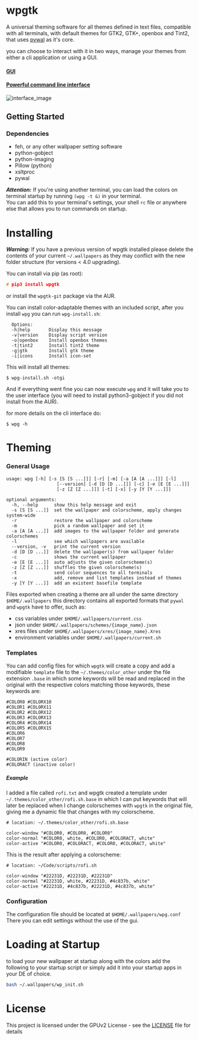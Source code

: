 
# wpgtk

A universal theming software for all themes 
defined in text files, compatible with all terminals, 
with default themes for GTK2, GTK+, openbox and Tint2, that uses 
[pywal](https://github.com/dylanaraps/pywal) as it's core.

you can choose to interact with it in two ways, manage your themes 
from either a cli application or using a GUI.

#### [GUI](https://gfycat.com/DefinitiveSpiffyJohndory)

#### [Powerful command line interface](https://gfycat.com/NeighboringSarcasticEquine)


![interface_image](http://i.imgur.com/aWgqJPG.png)



## Getting Started

### Dependencies

* feh, or any other wallpaper setting software
* python-gobject
* python-imaging
* Pillow (python)
* xsltproc
* pywal

**_Attention:_** If you're using another terminal, you can load the colors on terminal startup
by running `(wpg -t &)` in your terminal.  
You can add this to your terminal's settings, your shell `rc` file or anywhere else 
that allows you to run commands on startup.

# Installing

**_Warning:_** If you have a previous version of wpgtk installed
please delete the contents of your current `~/.wallpapers` as 
they may conflict with the new folder structure (for versions < 4.0 upgrading).

You can install via pip (as root):

```c
# pip3 install wpgtk
```

or install the `wpgtk-git` package via the AUR.  

You can install color-adaptable themes with an included script,
after you install `wpg` you can run `wpg-install.sh`:

```
  Options:
  -h|help       Display this message
  -v|version    Display script version
  -o|openbox    Install openbox themes
  -t|tint2      Install tint2 theme
  -g|gtk        Install gtk theme
  -i|icons      Install icon-set
  ```

This will install all themes:
  ```
$ wpg-install.sh -otgi 
```

And if everything went fine you can now execute `wpg` and it will take
you to the user interface (you will need to install python3-gobject if
you did not install from the AUR).


for more details on the cli interface do:
```
$ wpg -h
```

# Theming

### General Usage

```
usage: wpg [-h] [-s [S [S ...]]] [-r] [-m] [-a [A [A ...]]] [-l]
                   [--version] [-d [D [D ...]]] [-c] [-e [E [E ...]]]
                   [-z [Z [Z ...]]] [-t] [-x] [-y [Y [Y ...]]]

optional arguments:
  -h, --help      show this help message and exit
  -s [S [S ...]]  set the wallpaper and colorscheme, apply changes system-wide
  -r              restore the wallpaper and colorscheme
  -m              pick a random wallpaper and set it
  -a [A [A ...]]  add images to the wallpaper folder and generate colorschemes
  -l              see which wallpapers are available
  --version, -v   print the current version
  -d [D [D ...]]  delete the wallpaper(s) from wallpaper folder
  -c              shows the current wallpaper
  -e [E [E ...]]  auto adjusts the given colorscheme(s)
  -z [Z [Z ...]]  shuffles the given colorscheme(s)
  -t              send color sequences to all terminals
  -x              add, remove and list templates instead of themes
  -y [Y [Y ...]]  add an existent basefile template

```

Files exported when creating a theme are all under the same directory `$HOME/.wallpapers`
this directory contains all exported formats that `pywal` and `wpgtk` have to offer, such
as:

* css variables under `$HOME/.wallpapers/current.css`
* json under `$HOME/.wallpapers/schemes/{image_name}.json`
* xres files under `$HOME/.wallpapers/xres/{image_name}.Xres`
* environment variables under `$HOME/.wallpapers/current.sh` 

### Templates

You can add config files for which `wpgtk` will create a copy and
add a modifiable `template` file to the `~/.themes/color_other` under the file extension `.base`
in which some keywords will be read and replaced in the original with the respective colors
matching those keywords, these keywords are:

```
#COLOR0 #COLORX10
#COLOR1 #COLORX11
#COLOR2 #COLORX12
#COLOR3 #COLORX13
#COLOR4 #COLORX14
#COLOR5 #COLORX15
#COLOR6
#COLOR7
#COLOR8
#COLOR9

#COLORIN (active color)
#COLORACT (inactive color)
```

##### Example
I added a file called `rofi.txt` and wpgtk created a template under `~/.themes/color_other/rofi.sh.base` 
in which I can put keywords that will later be replaced when I change colorschemes with `wpgtk` in the
original file, giving me a dynamic file that changes with my colorscheme.

```
# location: ~/.themes/color_other/rofi.sh.base

color-window "#COLOR0, #COLOR0, #COLOR0"
color-normal "#COLOR0, white, #COLOR0, #COLORACT, white"
color-active "#COLOR0, #COLORACT, #COLOR0, #COLORACT, white"
```

This is the result after applying a colorscheme:

```
# location: ~/Code/scripts/rofi.sh

color-window "#22231D, #22231D, #22231D"
color-normal "#22231D, white, #22231D, #4c837b, white"
color-active "#22231D, #4c837b, #22231D, #4c837b, white"
```

### Configuration

The configuration file should be located at `$HOME/.wallpapers/wpg.conf`
There you can edit settings without the use of the gui.

# Loading at Startup
to load your new wallpaper at startup along with the colors add the following to your 
startup script or simply add it into your startup apps in your DE of choice.

```sh
bash ~/.wallpapers/wp_init.sh
```

# License

This project is licensed under the GPUv2 License - see the [LICENSE](LICENSE) file for details
